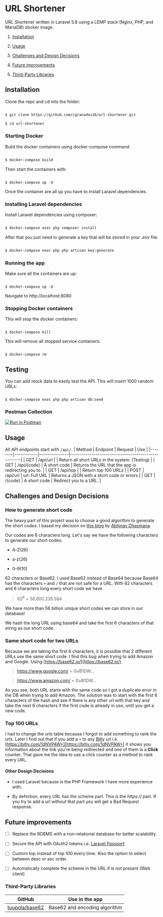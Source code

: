 
  

# URL Shortener

URL Shortener written in Laravel 5.8 using a LEMP stack (Nginx, PHP, and MariaDB) docker image.

  

1.  [Installation](#installation)
2.  [Usage](#usage)
3.  [Challenges and Design Decisions](#challenges-and-design-decisions)

4.  [Future improvements](#future-improvements)

5.  [Third-Party Libraries](#third-party-libraries)

## Installation

Clone the repo and cd into the folder:

```sh

$ git clone https://github.com/cgranados16/url-shortener.git

$ cd url-shortener

```

### Starting Docker

Build the docker containers using docker-compose command:

```sh

$ docker-compose build

```

  

Then start the containers with:

```

$ docker-compose up -d

```

Once the container are all up you have to install Laravel dependencies.

  
  

### Installing Laravel dependencies

  

Install Laravel dependencies using composer:

```sh

$ docker-compose exec php composer install

```

After that you just need to generate a key that will be stored in your .env file:

```sh

$ docker-compose exec php php artisan key:generate

```

  

### Running the app

Make sure all the containers are up:

```

$ docker-compose up -d

```

Navigate to http://localhost:8080

### Stopping Docker containers

This will stop the docker containers:

```

$ docker-compose kill

```

This will remove all stopped service containers:

```

$ docker-compose rm

```

## Testing

You can add mock data to easily test the API. This will insert 1000 random URLs:

```

$ docker-compose exec php php artisan db:seed

```
### Postman Collection

  

[![Run in Postman](https://run.pstmn.io/button.svg)](https://app.getpostman.com/run-collection/afcd3916b2b098e73862)

## Usage
All API endpoints start with `/api/`.
| Method | Endpoint   | Request       | Use                                                 |
|--------|------------|---------------|-----------------------------------------------------|
|   GET  | /api/url    |               | Return all short URLs in the system. (Testing)      |
|   GET  | /api/{code} | A short code  | Returns the URL that the app is redirecting you to. |
|   GET  | /api/top    |               | Return top 100 URLs                                 |
|  POST  | /api/url    | url: Full URL | Returns a JSON with a short code or errors          |
| GET    | /{code}    | A short code  | Redirect you to a URL.                             |

## Challenges and Design Decisions

### How to generate short code

The heavy part of this project was to choose a good algorithm to generate the short codes. I based my decision on [this blog](https://medium.com/@adhasmana/system-design-create-a-url-shortening-service-part-2-design-the-write-api-6197c1e0aa1c) by [Abhinav Dhasmana](https://medium.com/@adhasmana).

Our codes are 6 characters long. Let's say we have the following characters to generate our short codes:

- A-Z(26)

- a-z(26)

- 0–9(10)

  

62 characters or Base62. I used Base62 instead of Base64 because Base64 has the characters `+` and `/` that are not safe for a URL. With 62 characters and 6 characters long every short code we have

  

> 62<sup>6</sup> = 56.800.235.584

  

We have more than 56 billion unique short codes we can store in our database!

We hash the long URL using base64 and take the first 6 characters of that string as our short code.

### Same short code for two URLs

Because we are taking the first 6 characters, it is possible that 2 different URLs use the same short code. I find this bug when trying to add Amazon and Google. Using [https://base62.io/](https://base62.io/)

  

> https://www.google.com/ = GvB1DW...

> https://www.amazon.com/ = GvB1DW...

  

As you see, both URL starts with the same code so I got a duplicate error in the DB when trying to add Amazon. The solution was to start with the first 6 characters of the hash and see if there is any other url with that key and take the next 6 characters if the first code is already in use, until you get a new code.

  

### Top 100 URLs

I had to change the urls table because I forgot to add something to rank the urls. Later I find out that if you add a `+` to any [Bitly](https://bitly.com/) url i.e. [https://bitly.com/1dNVPAW+](https://bitly.com/1dNVPAW+) it shows you information about the link you're being redirected and one of them is a **Click** counter. That gave me the idea to use a click counter as a method to rank every URL.

#### Other Design Decisions

  

- I used Laravel because is the PHP Framework I have more experience with.

- By definition, every URL has the scheme part. This is the *https://* part. If you try to add a url without that part you will get a Bad Request response.

## Future improvements

- [ ] Replace the RDBMS with a non-relational database for better scalability.

- [ ] Secure the API with OAuth2 tokens i.e. [Laravel Passport](https://laravel.com/docs/5.8/passport)

- [ ] Custom top instead of top 100 every time. Also the option to select between desc or asc order.

- [ ] Automatically complete the scheme in the URL if is not present (Web client)

  

### Third-Party Libraries


| GitHub                                                                                           | Use in the app                |
|--------------------------------------------------------------------------------------------------|-------------------------------|
| [tuupola/base62](%5Bhttps://github.com/tuupola/base62%5D%28https://github.com/tuupola/base62%29) | Base62 and encoding algorithm |